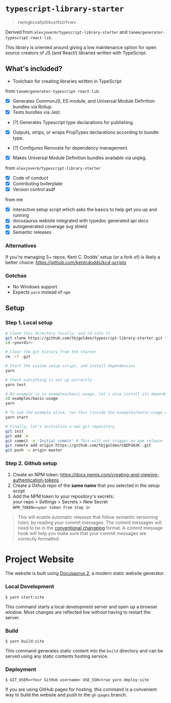 # `typescript-library-starter`

> rwmgkcxafpdrkuvtfszrfvwv

Derived from `alexjoverm/typescript-library-starter` and
`tanem/generator-typescript-react-lib`.

This library is oriented around giving a low maintenance option for open source
creators of JS (and React!) libraries written with TypeScript.

## What's included?

- Toolchain for creating libraries written in TypeScript

from `tanem/generator-typescript-react-lib`:

- [x] Generates CommonJS, ES module, and Universal Module Definition bundles via
      Rollup.
- [x] Tests bundles via Jest.
- [?] Generates Typescript type declarations for publishing.
- [x] Outputs, strips, or wraps PropTypes declarations according to bundle type.
- [?] Configures Renovate for dependency management.
- [x] Makes Universal Module Definition bundles available via unpkg.

from `alexjoverm/typescript-library-starter`

- [x] Code of conduct
- [x] Contributing boilerplate
- [x] Version control asdf

from me

- [x] interactive setup script which asks the basics to help get you up and
      running
- [x] docusaurus website integrated with typedoc generated api docs
- [x] autogenerated coverage svg shield
- [x] Semantic releases

### Alternatives

If you're managing 3+ repos, Kent C. Dodds' setup (or a fork of) is likely a
better choice: https://github.com/kentcdodds/kcd-scripts

### Gotchas

- No Windows support
- Expects `yarn` instead of `npm`

## Setup

### Step 1. Local setup

```sh
# Clone this directory locally, and cd into it
git clone https://github.com/tbjgolden/typescript-library-starter.git <yourdir>
cd <yourdir>

# Clear the git history from the starter
rm -rf .git

# Start the custom setup script, and install dependencies
yarn

# Check everything is set up correctly
yarn test

# An example is in examples/basic-usage, let's also install its dependencies
cd examples/basic-usage
yarn

# To see the example alive, run this (inside the examples/basic-usage directory)
yarn start

# Finally, let's initialize a new git repository
git init
git add -A
git commit -m 'Initial commit' # This will not trigger an npm release
git remote add origin https://github.com/tbjgolden/sADFGHJK-.git
git push -u origin master


```

### Step 2. Github setup

1. Create an NPM token:
   https://docs.npmjs.com/creating-and-viewing-authentication-tokens
2. Create a Github repo of the **same name** that you selected in the setup
   script
3. Add the NPM token to your repository's secrets:  
   your-repo > Settings > Secrets > New Secret  
   `NPM_TOKEN=<your token from Step 1>`

> This will enable automatic releases that follow semantic versioning rules, by
> reading your commit messages. The commit messages will need to be in the
> [conventional changelog](https://github.com/conventional-changelog/conventional-changelog)
> format. A commit message hook will help you make sure that your commit
> messages are correctly formatted.

<!--
## Main Scripts

```
yarn start

do we need to choose? ⬇

if (src contains .tsx file) {
  // get react live reload working somehow
  // potential solutions: yarn link, --check-files, react storybook
} else {
  // get tdd running somehow
  // maybe enhance test suite with some clever automatic mocks
  // performance testing
}
```
-->

# Project Website

The website is built using [Docusaurus 2](https://v2.docusaurus.io/), a modern
static website generator.

### Local Development

```
$ yarn start:site
```

This command starts a local development server and open up a browser window.
Most changes are reflected live without having to restart the server.

### Build

```
$ yarn build:site
```

This command generates static content into the `build` directory and can be
served using any static contents hosting service.

### Deployment

```
$ GIT_USER=<Your GitHub username> USE_SSH=true yarn deploy:site
```

If you are using GitHub pages for hosting, this command is a convenient way to
build the website and push to the `gh-pages` branch.
